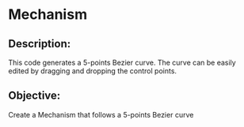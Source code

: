 # Mechanism

## Description:
This code generates a 5-points Bezier curve.
The curve can be easily edited by dragging and dropping the control points.

## Objective:
Create a Mechanism that follows a 5-points Bezier curve


